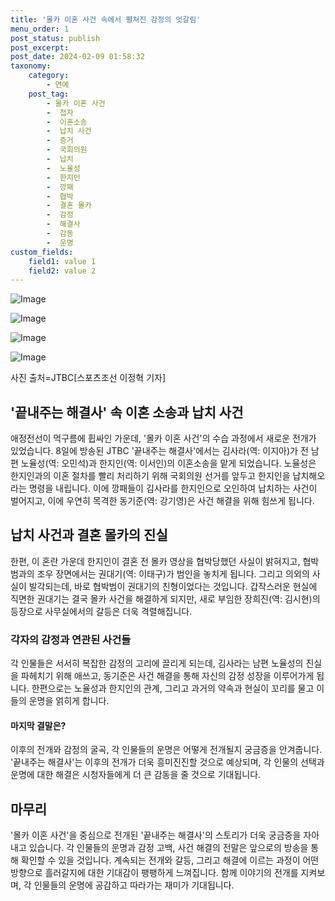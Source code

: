 ```yaml
---
title: '몰카 이혼 사건 속에서 펼쳐진 감정의 엇갈림'
menu_order: 1
post_status: publish
post_excerpt: 
post_date: 2024-02-09 01:58:32
taxonomy:
    category:
        - 연예
    post_tag:
        - 몰카 이혼 사건
        -  첩자
        -  이혼소송
        -  납치 사건
        -  증거
        -  국회의원
        -  납치
        -  노율성
        -  한지인
        -  깡패
        -  협박
        -  결혼 몰카
        -  감정
        -  해결사
        -  감동
        -  운명
custom_fields:
    field1: value 1
    field2: value 2
---
```


![Image](https://mimgnews.pstatic.net/image/076/2024/02/08/2024020801000652500085122_20240208231406043.jpg?type=w540)

![Image](https://ssl.pstatic.net/mimgnews/image/076/2024/02/08/2024020801000652500085124_20240208231406051.jpg?type=w540)

![Image](https://mimgnews.pstatic.net/image/076/2024/02/08/2024020801000652500085123_20240208231406059.jpg?type=w540)

![Image](https://ssl.pstatic.net/mimgnews/image/076/2024/02/08/2024020801000652500085121_20240208231406066.jpg?type=w540)

사진 출처=JTBC[스포츠조선 이정혁 기자]
## '끝내주는 해결사' 속 이혼 소송과 납치 사건
애정전선이 먹구름에 휩싸인 가운데, '몰카 이혼 사건'의 수습 과정에서 새로운 전개가 있었습니다. 8일에 방송된 JTBC '끝내주는 해결사'에서는 김사라(역: 이지아)가 전 남편 노율성(역: 오민석)과 한지인(역: 이서인)의 이혼소송을 맡게 되었습니다. 노율성은 한지인과의 이혼 절차를 빨리 처리하기 위해 국회의원 선거를 앞두고 한지인을 납치해오라는 명령을 내립니다. 이에 깡패들이 김사라를 한지인으로 오인하여 납치하는 사건이 벌어지고, 이에 우연히 목격한 동기준(역: 강기영)은 사건 해결을 위해 힘쓰게 됩니다.
## 납치 사건과 결혼 몰카의 진실 
한편, 이 혼란 가운데 한지인이 결혼 전 몰카 영상을 협박당했던 사실이 밝혀지고, 협박범과의 조우 장면에서는 권대기(역: 이태구)가 범인을 놓치게 됩니다. 그리고 의외의 사실이 발각되는데, 바로 협박범이 권대기의 친형이었다는 것입니다. 갑작스러운 현실에 직면한 권대기는 결국 몰카 사건을 해결하게 되지만, 새로 부임한 장희진(역: 김시현)의 등장으로 사무실에서의 갈등은 더욱 격렬해집니다.
### 각자의 감정과 연관된 사건들
각 인물들은 서서히 복잡한 감정의 고리에 끌리게 되는데, 김사라는 남편 노율성의 진실을 파헤치기 위해 애쓰고, 동기준은 사건 해결을 통해 자신의 감정 성장을 이루어가게 됩니다. 한편으로는 노율성과 한지인의 관계, 그리고 과거의 약속과 현실이 꼬리를 물고 이들의 운명을 얽히게 합니다.
#### 마지막 결말은?
이후의 전개와 감정의 굴곡, 각 인물들의 운명은 어떻게 전개될지 궁금증을 안겨줍니다. '끝내주는 해결사'는 이후의 전개가 더욱 흥미진진할 것으로 예상되며, 각 인물의 선택과 운명에 대한 해결은 시청자들에게 더 큰 감동을 줄 것으로 기대됩니다.
## 마무리
'몰카 이혼 사건'을 중심으로 전개된 '끝내주는 해결사'의 스토리가 더욱 궁금증을 자아내고 있습니다. 각 인물들의 운명과 감정 고백, 사건 해결의 전말은 앞으로의 방송을 통해 확인할 수 있을 것입니다. 계속되는 전개와 갈등, 그리고 해결에 이르는 과정이 어떤 방향으로 흘러갈지에 대한 기대감이 팽팽하게 느껴집니다. 함께 이야기의 전개를 지켜보며, 각 인물들의 운명에 공감하고 따라가는 재미가 기대됩니다.
